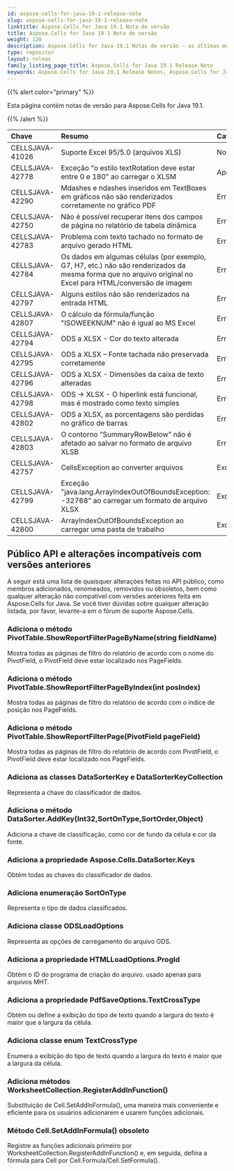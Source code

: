 ```yaml
---
id: aspose-cells-for-java-19-1-release-note
slug: aspose-cells-for-java-19-1-release-note
linktitle: Aspose.Cells for Java 19.1 Nota de versão
title: Aspose.Cells for Java 19.1 Nota de versão
weight: 120
description: Aspose.Cells for Java 19.1 Notas de versão – as últimas melhorias, novos recursos e correções
type: repositor
layout: releas
family_listing_page_title: Aspose.Cells for Java 19.1 Release Note
keywords: Aspose.Cells for Java 19.1 Release Notes, Aspose.Cells for Java 19.1 updates and fixe
---
```

{{% alert color="primary" %}} 

Esta página contém notas de versão para Aspose.Cells for Java 19.1.

{{% /alert %}} 

|**Chave**|**Resumo**|**Categoria**|
| :- | :- | :- |
|CELLSJAVA-41026|Suporte Excel 95/5.0 (arquivos XLS)|Novo recurso|
|CELLSJAVA-42778|Exceção "o estilo textRotation deve estar entre 0 e 180" ao carregar o XLSM|Aprimoramento|
|CELLSJAVA-42290|Mdashes e ndashes inseridos em TextBoxes em gráficos não são renderizados corretamente no gráfico PDF|Erro|
|CELLSJAVA-42750|Não é possível recuperar itens dos campos de página no relatório de tabela dinâmica|Erro|
|CELLSJAVA-42783|Problema com texto tachado no formato de arquivo gerado HTML|Erro|
|CELLSJAVA-42784|Os dados em algumas células (por exemplo, G7, H7, etc.) não são renderizados da mesma forma que no arquivo original no Excel para HTML/conversão de imagem|Erro|
|CELLSJAVA-42797|Alguns estilos não são renderizados na entrada HTML|Erro|
|CELLSJAVA-42807|O cálculo da fórmula/função "ISOWEEKNUM" não é igual ao MS Excel|Erro|
|CELLSJAVA-42794|ODS a XLSX - Cor do texto alterada|Erro|
|CELLSJAVA-42795|ODS a XLSX – Fonte tachada não preservada corretamente|Erro|
|CELLSJAVA-42796|ODS a XLSX - Dimensões da caixa de texto alteradas|Erro|
|CELLSJAVA-42798|ODS -> XLSX - O hiperlink está funcional, mas é mostrado como texto simples|Erro|
|CELLSJAVA-42802|ODS a XLSX, as porcentagens são perdidas no gráfico de barras|Erro|
|CELLSJAVA-42803|O contorno “SummaryRowBelow” não é afetado ao salvar no formato de arquivo XLSB|Erro|
|CELLSJAVA-42757|CellsException ao converter arquivos|Exceção|
|CELLSJAVA-42799|Exceção "java.lang.ArrayIndexOutOfBoundsException: -32768" ao carregar um formato de arquivo XLSX|Exceção|
|CELLSJAVA-42800|ArrayIndexOutOfBoundsException ao carregar uma pasta de trabalho|Exceção|
##  **Público API e alterações incompatíveis com versões anteriores**
A seguir está uma lista de quaisquer alterações feitas no API público, como membros adicionados, renomeados, removidos ou obsoletos, bem como qualquer alteração não compatível com versões anteriores feita em Aspose.Cells for Java. Se você tiver dúvidas sobre qualquer alteração listada, por favor, levante-a em o fórum de suporte Aspose.Cells.
###  **Adiciona o método PivotTable.ShowReportFilterPageByName(string fieldName)**
Mostra todas as páginas de filtro do relatório de acordo com o nome do PivotField, o PivotField deve estar localizado nos PageFields.
###  **Adiciona o método PivotTable.ShowReportFilterPageByIndex(int posIndex)**
Mostra todas as páginas de filtro do relatório de acordo com o índice de posição nos PageFields.
###  **Adiciona o método PivotTable.ShowReportFilterPage(PivotField pageField)**
Mostra todas as páginas de filtro do relatório de acordo com PivotField, o PivotField deve estar localizado nos PageFields.
###  **Adiciona as classes DataSorterKey e DataSorterKeyCollection**
Representa a chave do classificador de dados.
###  **Adiciona o método DataSorter.AddKey(Int32,SortOnType,SortOrder,Object)**
Adiciona a chave de classificação, como cor de fundo da célula e cor da fonte.
###  **Adiciona a propriedade Aspose.Cells.DataSorter.Keys**
Obtém todas as chaves do classificador de dados.
###  **Adiciona enumeração SortOnType**
Representa o tipo de dados classificados.
###  **Adiciona classe ODSLoadOptions**
Representa as opções de carregamento do arquivo ODS.
###  **Adiciona a propriedade HTMLLoadOptions.ProgId**
Obtém o ID do programa de criação do arquivo. usado apenas para arquivos MHT.
###  **Adiciona a propriedade PdfSaveOptions.TextCrossType**
Obtém ou define a exibição do tipo de texto quando a largura do texto é maior que a largura da célula.
###  **Adiciona classe enum TextCrossType**
Enumera a exibição do tipo de texto quando a largura do texto é maior que a largura da célula.
###  **Adiciona métodos WorksheetCollection.RegisterAddInFunction()**
Substituição de Cell.SetAddInFormula(), uma maneira mais conveniente e eficiente para os usuários adicionarem e usarem funções adicionais.
###  **Método Cell.SetAddInFormula() obsoleto**
Registre as funções adicionais primeiro por WorksheetCollection.RegisterAddInFunction() e, em seguida, defina a fórmula para Cell por Cell.Formula/Cell.SetFormula().
